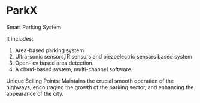 # ParkX
Smart Parking System 

It includes:
1. Area-based parking system
2. Ultra-sonic sensors,IR sensors and piezoelectric sensors based system
3. Open- cv based area detection.
4. A cloud-based system, multi-channel software.


Unique Selling Points:
Maintains the crucial  smooth operation of the highways, encouraging the growth of the parking sector, and enhancing the appearance of the city.
